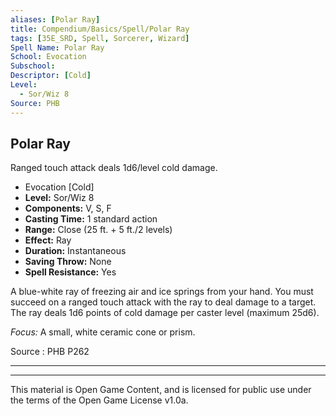 ```yaml
---
aliases: [Polar Ray]
title: Compendium/Basics/Spell/Polar Ray
tags: [35E_SRD, Spell, Sorcerer, Wizard]
Spell Name: Polar Ray
School: Evocation
Subschool: 
Descriptor: [Cold]
Level:
  - Sor/Wiz 8
Source: PHB
---
```



## Polar Ray

Ranged touch attack deals 1d6/level cold damage.

*   Evocation [Cold]
*   **Level:** Sor/Wiz 8
*   **Components:** V, S, F
*   **Casting Time:** 1 standard action
*   **Range:** Close (25 ft. + 5 ft./2 levels)
*   **Effect:** Ray
*   **Duration:** Instantaneous
*   **Saving Throw:** None
*   **Spell Resistance:** Yes

<p>A blue-white ray of freezing air and ice springs from your hand. You must succeed on a ranged touch attack with the ray to deal damage to a target. The ray deals 1d6 points of cold damage per caster level (maximum 25d6).</p><p><i>Focus:</i> A small, white ceramic cone or prism.</p>

Source : PHB P262

---

---

This material is Open Game Content, and is licensed for public use under
the terms of the Open Game License v1.0a.
